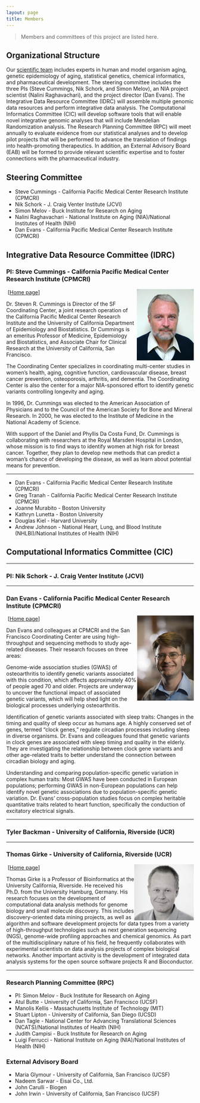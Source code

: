 ```yaml
---
layout: page
title: Members
---
```


> Members and committees of this project are listed here.

## Organizational Structure

Our [scientific team](http://www.longevitygenomics.org/members) includes experts in human and model organism aging, genetic epidemiology of aging, statistical genetics, chemical informatics, and pharmaceutical development. The steering committee includes the three PIs (Steve Cummings, Nik Schork, and Simon Melov), an NIA project scientist (Nalini Raghavachari), and the project director (Dan Evans). The Integrative Data Resource Committee (IDRC) will assemble multiple genomic data resources and perform integrative data analysis. The Computational Informatics Committee (CIC) will develop software tools that will enable novel integrative genomic analyses that will include Mendelian Randomization analysis. The Research Planning Committee (RPC) will meet annually to evaluate evidence from our statistical analyses and to develop pilot projects that will be performed to advance the translation of findings into health-promoting therapeutics. In addition, an External Advisory Board (EAB) will be formed to provide relevant scientific expertise and to foster connections with the pharmaceutical industry.

## Steering Committee
* Steve Cummings - California Pacific Medical Center Research Institute (CPMCRI)
* Nik Schork - J. Craig Venter Institute (JCVI)
* Simon Melov - Buck Institute for Research on Aging
* Nalini Raghavachari - National Institute on Aging (NIA)/National Institutes of Health (NIH)
* Dan Evans - California Pacific Medical Center Research Institute (CPMCRI)

## Integrative Data Resource Committee (IDRC)

### PI: Steve Cummings - California Pacific Medical Center Research Institute (CPMCRI)

<img align="right" title="Steve Cummings" src="/public/images/members/steve_cummings.png"><img/>
[[Home page](http://www.cpmc.org/professionals/research/programs/science/cummings.html)]

Dr. Steven R. Cummings is Director of the SF Coordinating Center, a joint research operation of the California Pacific Medical Center Research Institute and the University of California Department of Epidemiology and Biostatistics. Dr Cummings is an emeritus Professor of Medicine, Epidemiology and Biostatistics, and Associate Chair for Clinical Research at the University of California, San Francisco. 

The Coordinating Center specializes in coordinating multi-center studies in women’s health, aging, cognitive function, cardiovascular disease, breast cancer prevention, osteoporosis, arthritis, and dementia. The Coordinating Center is also the center for a major NIA-sponsored effort to identify genetic variants controlling longevity and aging. 

In 1996, Dr. Cummings was elected to the American Association of Physicians and to the Council of the American Society for Bone and Mineral Research. In 2000, he was elected to the Institute of Medicine in the National Academy of Science. 

With support of the Daniel and Phyllis Da Costa Fund, Dr. Cummings is collaborating with researchers at the Royal Marsden Hospital in London, whose mission is to find ways to identify women at high risk for breast cancer. Together, they plan to develop new methods that can predict a woman’s chance of developing the disease, as well as learn about potential means for prevention. 

---

* Dan Evans - California Pacific Medical Center Research Institute (CPMCRI)
* Greg Tranah - California Pacific Medical Center Research Institute (CPMCRI)
* Joanne Murabito - Boston University
* Kathryn Lunetta - Boston University
* Douglas Kiel - Harvard University
* Andrew Johnson - National Heart, Lung, and Blood Institute (NHLBI)/National Institutes of Health (NIH)

## Computational Informatics Committee (CIC)

--- 

### PI: Nik Schork - J. Craig Venter Institute (JCVI)

--- 

### Dan Evans - California Pacific Medical Center Research Institute (CPMCRI)

<img align="right" title="Dan Evans" src="/public/images/members/dan_evans.png"><img/>
[[Home page](http://www.cpmc.org/professionals/research/programs/science/evans.html)]

Dan Evans and colleagues at CPMCRI and the San Francisco Coordinating Center are using high-throughput and sequencing methods to study age-related diseases. Their research focuses on three areas:

Genome-wide association studies (GWAS) of osteoarthritis to identify genetic variants associated with this condition, which affects approximately 40% of people aged 70 and older. Projects are underway to uncover the functional impact of associated genetic variants, which will help shed light on the biological processes underlying osteoarthritis.

Identification of genetic variants associated with sleep traits: Changes in the timing and quality of sleep occur as humans age. A highly conserved set of genes, termed “clock genes,” regulate circadian processes including sleep in diverse organisms. Dr. Evans and colleagues found that genetic variants in clock genes are associated with sleep timing and quality in the elderly. They are investigating the relationship between clock gene variants and other age-related traits to better understand the connection between circadian biology and aging. 

Understanding and comparing population-specific genetic variation in complex human traits: Most GWAS have been conducted in European populations; performing GWAS in non-European populations can help identify novel genetic associations due to population-specific genetic variation. Dr. Evans’ cross-population studies focus on complex heritable quantitative traits related to heart function, specifically the conduction of excitatory electrical signals. 

--- 

### Tyler Backman - University of California, Riverside (UCR)

--- 

### Thomas Girke - University of California, Riverside (UCR)
<img align="right" title="Thomas Girke" src="/public/images/members/thomas_girke.png"><img/>
[[Home page](http://girke.bioinformatics.ucr.edu)]

Thomas Girke is a Professor of Bioinformatics at the University California,
Riverside. He received his Ph.D. from the University Hamburg, Germany. His
research focuses on the development of computational data analysis methods for
genome biology and small molecule discovery. 
This includes discovery-oriented data mining projects, as well as algorithm and software development projects
for data types from a variety of high-throughput technologies such as next
generation sequencing (NGS), genome-wide profiling approaches and chemical
genomics. As part of the multidisciplinary nature of his field, he frequently
collaborates with experimental scientists on data analysis projects of complex
biological networks. Another important activity is the development of
integrated data analysis systems for the open source software projects R and
Bioconductor.

--- 

### Research Planning Committee (RPC)
* PI: Simon Melov - Buck Institute for Research on Aging
* Atul Butte - University of California, San Francisco (UCSF)
* Manolis Kellis - Massachusetts Institute of Technology (MIT)
* Stuart Lipton - University of California, San Diego (UCSD)
* Dan Tagle - National Center for Advancing Translational Sciences (NCATS)/National Institutes of Health (NIH)
* Judith Campisi - Buck Institute for Research on Aging
* Luigi Ferrucci - National Institute on Aging (NIA)/National Institutes of Health (NIH)

### External Advisory Board
* Maria Glymour - University of California, San Francisco (UCSF)
* Nadeem Sarwar - Eisai Co., Ltd.
* John Carulli - Biogen
* John Irwin - University of California, San Francisco (UCSF)
